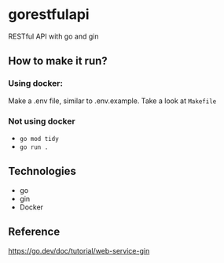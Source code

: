 # gorestfulapi
RESTful API with go and gin

## How to make it run?
### Using docker: 
Make a .env file, similar to .env.example. Take a look at `Makefile`
### Not using docker
- `go mod tidy`
- `go run .`


## Technologies
- go
- gin
- Docker

## Reference
https://go.dev/doc/tutorial/web-service-gin
